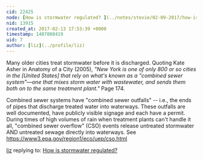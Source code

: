 ```yaml
---
cid: 22425
node: [How is stormwater regulated? ](../notes/stevie/02-09-2017/how-is-stormwater-regulated)
nid: 13915
created_at: 2017-02-13 17:53:39 +0000
timestamp: 1487008419
uid: 7
author: [liz](../profile/liz)
---
```


Many older cities treat stormwater before it is discharged. Quoting Kate Asher in Anatomy of a City (2005), _"New York is one of only 800 or so cities in the [United States] that rely on what's known as a "combined sewer system"—one that mixes storm water with wastewater, and sends them both on to the same treatment plant."_ Page 174.

Combined sewer systems have "combined sewer outfalls" -- i.e., the ends of pipes that discharge treated water into waterways. These outfalls are well documented, have publicly visible signage and each have a permit. During times of high volumes of rain when treatment plants can't handle it all, "combined sewer overflow" (CSO) events release untreated stormwater AND untreated sewage directly into waterways. See https://www3.epa.gov/region1/eco/uep/cso.html

[liz](../profile/liz) replying to: [How is stormwater regulated? ](../notes/stevie/02-09-2017/how-is-stormwater-regulated)

